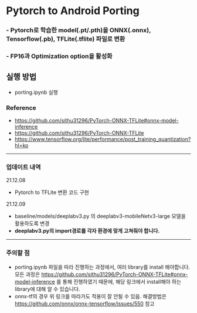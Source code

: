# Pytorch to Android Porting
### - Pytorch로 학습한 model(.pt/.pth)을 ONNX(.onnx), Tensorflow(.pb), TFLite(.tflite) 파일로 변환
### - FP16과 Optimization option을 활성화
## 실행 방법
- porting.ipynb 실행

###  Reference
- https://github.com/sithu31296/PyTorch-ONNX-TFLite#onnx-model-inference
- https://github.com/sithu31296/PyTorch-ONNX-TFLite
- https://www.tensorflow.org/lite/performance/post_training_quantization?hl=ko

---
### 업데이트 내역
21.12.08
- Pytorch to TFLite 변환 코드 구현
 
21.12.09
- baseline/models/deeplabv3.py 의 deeplabv3-mobileNetv3-large 모델을 활용하도록 변경
- **deeplabv3.py의 import경로를 각자 환경에 맞게 고쳐줘야 합니다.**
---
### 주의할 점
- porting.ipynb 파일을 따라 진행하는 과정에서, 여러 library를 install 해야합니다. 모든 과정은 https://github.com/sithu31296/PyTorch-ONNX-TFLite#onnx-model-inference 를 통해 진행하였기 때문에, 해당 링크에서 install해야 하는 library에 대해 알 수 있습니다.
- onnx-tf의 경우 위 링크를 따라가도 적용이 잘 안될 수 있음. 해결방법은 https://github.com/onnx/onnx-tensorflow/issues/550 참고
